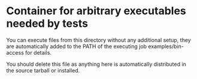 Container for arbitrary executables needed by tests
===================================================

You can execute files from this directory without any additional
setup, they are automatically added to the PATH of the executing
job examples/bin-access for details.

You should delete this file as anything here is automatically
distributed in the source tarball or installed.